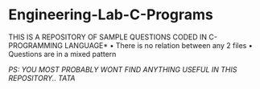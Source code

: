 # Engineering-Lab-C-Programs

THIS IS A REPOSITORY OF SAMPLE QUESTIONS CODED IN C-PROGRAMMING LANGUAGE*
• There is no relation between any 2 files
• Questions are in a mixed pattern

*PS: YOU MOST PROBABLY WONT FIND ANYTHING USEFUL IN THIS REPOSITORY.. TATA*
